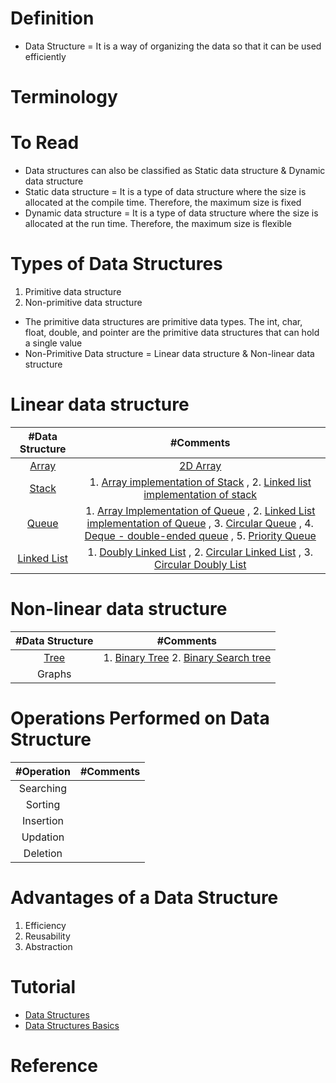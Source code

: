# Definition
* Data Structure = It is a way of organizing the data so that it can be used efficiently

# Terminology

# To Read
* Data structures can also be classified as Static data structure & Dynamic data structure
* Static data structure = It is a type of data structure where the size is allocated at the compile time. Therefore, the maximum size is fixed
* Dynamic data structure = It is a type of data structure where the size is allocated at the run time. Therefore, the maximum size is flexible

# Types of Data Structures
1. Primitive data structure
2. Non-primitive data structure

* The primitive data structures are primitive data types. The int, char, float, double, and pointer are the primitive data structures that can hold a single value
* Non-Primitive Data structure = Linear data structure & Non-linear data structure

# Linear data structure
| #Data Structure  | #Comments |
| :---: | :---: | 
| [Array](https://www.javatpoint.com/data-structure-array) | [2D Array](https://www.javatpoint.com/data-structure-2d-array) |
| [Stack](https://www.javatpoint.com/data-structure-stack) | 1. [Array implementation of Stack](https://www.javatpoint.com/ds-array-implementation-of-stack) , 2. [Linked list implementation of stack](https://www.javatpoint.com/ds-linked-list-implementation-of-stack)|
| [Queue](https://www.javatpoint.com/data-structure-queue) | 1. [Array Implementation of Queue](https://www.javatpoint.com/array-representation-of-queue) , 2. [Linked List implementation of Queue](https://www.javatpoint.com/linked-list-implementation-of-queue) , 3. [Circular Queue](https://www.javatpoint.com/circular-queue) , 4. [Deque - double-ended queue](https://www.javatpoint.com/ds-deque) , 5. [Priority Queue](https://www.javatpoint.com/ds-priority-queue) |
| [Linked List](https://www.javatpoint.com/singly-linked-list)  | 1. [Doubly Linked List](https://www.javatpoint.com/doubly-linked-list) , 2. [Circular Linked List](https://www.javatpoint.com/circular-singly-linked-list) , 3. [Circular Doubly List](https://www.javatpoint.com/circular-doubly-linked-list) |




# Non-linear data structure
| #Data Structure  | #Comments |
| :---: | :---: | 
| [Tree](https://www.javatpoint.com/tree) | 1. [Binary Tree](https://www.javatpoint.com/binary-tree) 2. [Binary Search tree](javatpoint.com/binary-search-tree) |
| Graphs | |

# Operations Performed on Data Structure
| #Operation | #Comments |
| :---: | :---: | 
| Searching |  |
| Sorting | |
| Insertion | |
| Updation | |
| Deletion | |

# Advantages of a Data Structure
1. Efficiency
2. Reusability
3. Abstraction

# Tutorial
* [Data Structures](https://www.geeksforgeeks.org/data-structures/)
* [Data Structures Basics](https://www.javatpoint.com/data-structure-tutorial)

# Reference

